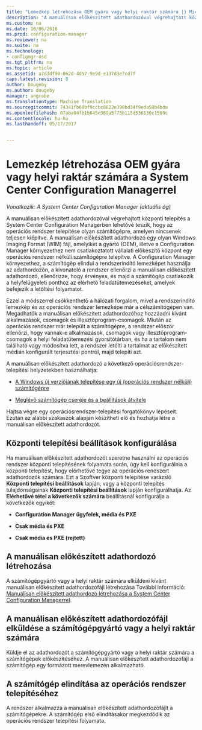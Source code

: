 ```yaml
---
title: "Lemezkép létrehozása OEM gyára vagy helyi raktár számára |} Microsoft Docs"
description: "A manuálisan előkészített adathordozóval végrehajtott központi telepítés segítségével csökkenthető a hálózati forgalom, miközben telepíti az operációs rendszer olyan számítógépre, amelyen nincsenek teljesen kiépítve."
ms.custom: na
ms.date: 10/06/2016
ms.prod: configuration-manager
ms.reviewer: na
ms.suite: na
ms.technology:
- configmgr-osd
ms.tgt_pltfrm: na
ms.topic: article
ms.assetid: a7d3df90-062d-4d57-9e9d-e137d3e7cd7f
caps.latest.revision: 8
author: Dougeby
ms.author: dougeby
manager: angrobe
ms.translationtype: Machine Translation
ms.sourcegitcommit: 74341fb60bf9ccbc8822e390bd34f9eda58b4bda
ms.openlocfilehash: 07aba04fb1b845e389a5f75b115d536136c1569c
ms.contentlocale: hu-hu
ms.lasthandoff: 05/17/2017


---
```

# <a name="create-an-image-for-an-oem-in-factory-or-a-local-depot-with-system-center-configuration-manager"></a>Lemezkép létrehozása OEM gyára vagy helyi raktár számára a System Center Configuration Managerrel

*Vonatkozik: A System Center Configuration Manager (aktuális ág)*

A manuálisan előkészített adathordozóval végrehajtott központi telepítés a System Center Configuration Managerben lehetővé teszik, hogy az operációs rendszer telepítése olyan számítógépre, amelyen nincsenek teljesen kiépítve. A manuálisan előkészített adathordozó egy olyan Windows Imaging Format (WIM) fájl, amelyiket a gyártó (OEM), illetve a Configuration Manager környezethez nem csatlakoztatott vállalati előkészítő központ egy operációs rendszer nélküli számítógépre telepítve. A Configuration Manager környezethez, a számítógép elindul a rendszerindító lemezképet használja az adathordozón, a kivonatoló a rendszer ellenőrzi a manuálisan előkészített adathordozó, ellenőrizze, hogy érvényes, és majd a számítógép csatlakozik a helyfelügyeleti ponthoz az elérhető feladatütemezéseket, amelyek befejezik a letöltési folyamatot.


Ezzel a módszerrel csökkenthető a hálózati forgalom, mivel a rendszerindító lemezkép és az operációs rendszer lemezképe már a célszámítógépen van. Megadhatók a manuálisan előkészített adathordozóhoz hozzáadni kívánt alkalmazások, csomagok és illesztőprogram-csomagok. Miután az operációs rendszer már települt a számítógépre, a rendszer először ellenőrzi, hogy vannak-e alkalmazások, csomagok vagy illesztőprogram-csomagok a helyi feladatütemezési gyorsítótárban, és ha a tartalom nem található vagy módosítva lett, a rendszer letölti a tartalmat az előkészített médián konfigurált terjesztési pontról, majd telepíti azt.  

 A manuálisan előkészített adathordozó a következő operációsrendszer-telepítési helyzetekben használhatja:  

-   [A Windows új verziójának telepítése egy új (operációs rendszer nélküli) számítógépre](install-new-windows-version-new-computer-bare-metal.md)  

-   [Meglévő számítógép cseréje és a beállítások átvitele](replace-an-existing-computer-and-transfer-settings.md)  

 Hajtsa végre egy operációsrendszer-telepítési forgatókönyv lépéseit. Ezután az alábbi szakaszok alapján készítheti elő és hozhatja létre a manuálisan előkészített adathordozót.  

## <a name="configure-deployment-settings"></a>Központi telepítési beállítások konfigurálása  
 Ha manuálisan előkészített adathordozót szeretne használni az operációs rendszer központi telepítésének folyamata során, úgy kell konfigurálnia a központi telepítést, hogy elérhetővé tegye az operációs rendszert adathordozók számára. Ezt a Szoftver központi telepítése varázsló **Központi telepítési beállítások** lapján, vagy a központi telepítés tulajdonságainak **Központi telepítési beállítások** lapján konfigurálhatja.  Az **Elérhetővé tétel a következők számára** beállításnál konfigurálja a következők egyikét:  

-   **Configuration Manager ügyfelek, média és PXE**  

-   **Csak média és PXE**  

-   **Csak média és PXE (rejtett)**  

## <a name="create-the-prestaged-media"></a>A manuálisan előkészített adathordozó létrehozása  
 A számítógépgyártó vagy a helyi raktár számára elküldeni kívánt manuálisan előkészített adathordozófájl létrehozása További információ: [Manuálisan előkészített adathordozó létrehozása a System Center Configuration Managerrel](create-prestaged-media.md).  

## <a name="send-the-prestaged-media-file-to-the-oem-or-local-depot"></a>A manuálisan előkészített adathordozófájl elküldése a számítógépgyártó vagy a helyi raktár számára  
 Küldje el az adathordozót a számítógépgyártó vagy a helyi raktár számára a számítógépek előkészítéséhez. A manuálisan előkészített adathordozófájl a számítógép egy formázott merevlemezén alkalmazható.  

## <a name="start-the-computer-to-install-the-operating-system"></a>A számítógép elindítása az operációs rendszer telepítéséhez  
 A rendszer alkalmazza a manuálisan előkészített adathordozófájlt a számítógépekre. A számítógép első elindításakor megkezdődik az operációs rendszer telepítési folyamata.  

